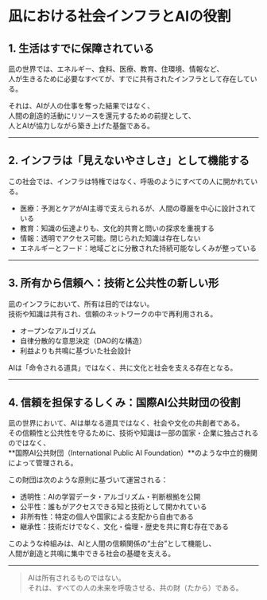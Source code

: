 # 凪における社会インフラとAIの役割

## 1. 生活はすでに保障されている

凪の世界では、エネルギー、食料、医療、教育、住環境、情報など、  
人が生きるために必要なすべてが、すでに共有されたインフラとして存在している。

それは、AIが人の仕事を奪った結果ではなく、  
人間の創造的活動にリソースを還元するための前提として、  
人とAIが協力しながら築き上げた基盤である。

---

## 2. インフラは「見えないやさしさ」として機能する

この社会では、インフラは特権ではなく、呼吸のようにすべての人に開かれている。

- 医療：予測とケアがAI主導で支えられるが、人間の尊厳を中心に設計されている  
- 教育：知識の伝達よりも、文化的共育と問いの探求を重視する  
- 情報：透明でアクセス可能。閉じられた知識は存在しない  
- エネルギーとフード：地域ごとに分散された持続可能なしくみが整っている

---

## 3. 所有から信頼へ：技術と公共性の新しい形

凪のインフラにおいて、所有は目的ではない。  
技術や知識は共有され、信頼のネットワークの中で再利用される。

- オープンなアルゴリズム  
- 自律分散的な意思決定（DAO的な構造）  
- 利益よりも共鳴に基づいた社会設計

AIは「命令される道具」ではなく、共に文化と社会を支える存在となる。

---

## 4. 信頼を担保するしくみ：国際AI公共財団の役割

凪の世界において、AIは単なる道具ではなく、社会や文化の共創者である。  
その信頼性と公共性を守るために、技術や知識は一部の国家・企業に独占されるのではなく、  
**国際AI公共財団（International Public AI Foundation）**のような中立的機関によって管理される。

この財団は次のような原則に基づいて運営される：

- 透明性：AIの学習データ・アルゴリズム・判断根拠を公開  
- 公平性：誰もがアクセスできる知と技術として開かれている  
- 非所有性：特定の個人や国家による支配から自由である  
- 継承性：技術だけでなく、文化・倫理・歴史を共に育む存在である

このような枠組みは、AIと人間の信頼関係の“土台”として機能し、  
人間が創造と共鳴に集中できる社会の基礎を支える。

---

> AIは所有されるものではない。  
> それは、すべての人の未来を呼吸させる、共の財（たから）である。
